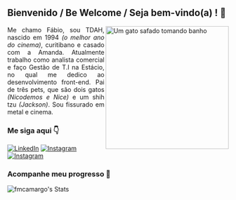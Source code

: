 ## Bienvenido / Be Welcome / Seja bem-vindo(a) ! 👋

<img align="right" alt="Um gato safado tomando banho" height="280" src="https://cdni.iconscout.com/illustration/premium/thumb/cat-sitting-at-desk-illustration-download-in-svg-png-gif-file-formats--on-laptop-developer-licking-paw-miscellaneous-pack-people-illustrations-4395247.png">

<p align="justify">Me chamo Fábio, sou TDAH, nascido em 1994 <i>(o melhor ano do cinema)</i>, curitibano e casado com a Amanda. Atualmente trabalho como analista comercial e faço Gestão de T.I na Estácio, no qual me dedico ao desenvolvimento front-end. Pai de três pets, que são dois gatos <i>(Nicodemos e Nice)</i> e um shih tzu <i>(Jackson)</i>. Sou fissurado em metal e cinema.
</p>

### Me siga aqui 👇
[![LinkedIn](https://img.shields.io/badge/LinkedIn-0A66C2.svg?style=for-the-badge&logo=LinkedIn&logoColor=white)](https://www.linkedin.com/in/fabiomcamargo/)
[![Instagram](https://img.shields.io/badge/Instagram-E4405F.svg?style=for-the-badge&logo=Instagram&logoColor=white)](https://www.instagram.com/moises_zera/)
[![Instagram](https://img.shields.io/badge/Letterboxd-202830.svg?style=for-the-badge&logo=Letterboxd&logoColor=white)](https://letterboxd.com/fmoises/)

### Acompanhe meu progresso 🌱
![fmcamargo's Stats](https://github-readme-stats.vercel.app/api?username=fmcamargo&theme=dark&show_icons=true&hide_border=true&count_private=true)
